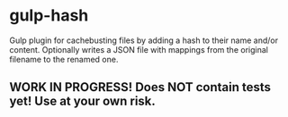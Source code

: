 # gulp-hash
Gulp plugin for cachebusting files by adding a hash to their name and/or content.
Optionally writes a JSON file with mappings from the original filename to the renamed one.

## WORK IN PROGRESS! Does NOT contain tests yet! Use at your own risk.